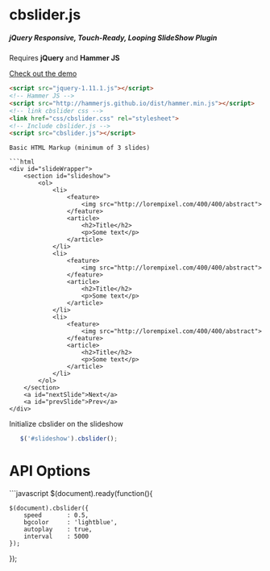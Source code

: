 cbslider.js
========
<h5>jQuery Responsive, Touch-Ready, Looping SlideShow Plugin</h5>


Requires <strong>jQuery</strong> and <strong>Hammer JS</strong>

<a href="http://webdesignstudio.ca/github/cbslider/example.html">Check out the demo</a>

```html
<script src="jquery-1.11.1.js"></script>
<!-- Hammer JS -->
<script src="http://hammerjs.github.io/dist/hammer.min.js"></script>
<!-- link cbslider css -->
<link href="css/cbslider.css" rel="stylesheet">
<!-- Include cbslider.js -->
<script src="cbslider.js"></script>
```
```
Basic HTML Markup (minimum of 3 slides)

```html
<div id="slideWrapper">
    <section id="slideshow">
        <ol>
            <li>
                <feature>
                    <img src="http://lorempixel.com/400/400/abstract">
                </feature>
                <article>
                    <h2>Title</h2>
                    <p>Some text</p>
                </article>
            </li>
            <li>
                <feature>
                    <img src="http://lorempixel.com/400/400/abstract">
                </feature>
                <article>
                    <h2>Title</h2>
                    <p>Some text</p>
                </article>
            </li>
            <li>
                <feature>
                    <img src="http://lorempixel.com/400/400/abstract">
                </feature>
                <article>
                    <h2>Title</h2>
                    <p>Some text</p>
                </article>
            </li>
        </ol>
    </section>
    <a id="nextSlide">Next</a>
    <a id="prevSlide">Prev</a>
</div>
```
Initialize cbslider on the slideshow
```javascript
   $('#slideshow').cbslider();	
```
<h1>API Options</h1>
```javascript 
$(document).ready(function(){

	$(document).cbslider({
		speed       : 0.5,
		bgcolor     : 'lightblue',
        autoplay    : true,
        interval    : 5000
	});

});
```
